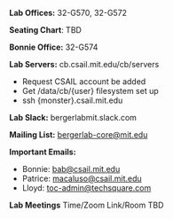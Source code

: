 **Lab Offices:** 32-G570, 32-G572

**Seating Chart**:
TBD
    
**Bonnie Office:** 32-G574

**Lab Servers:** cb.csail.mit.edu/cb/servers
- Request CSAIL account be added
- Get /data/cb/{user} filesystem set up
- ssh {monster}.csail.mit.edu

**Lab Slack:** bergerlabmit.slack.com

**Mailing List:** bergerlab-core@mit.edu

**Important Emails:**
- Bonnie: bab@csail.mit.edu
- Patrice: macaluso@csail.mit.edu
- Lloyd: toc-admin@techsquare.com

**Lab Meetings**
Time/Zoom Link/Room TBD
